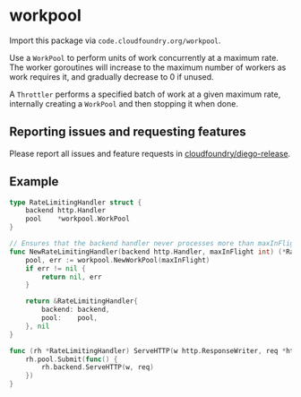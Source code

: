# workpool

Import this package via `code.cloudfoundry.org/workpool`.

Use a `WorkPool` to perform units of work concurrently at a maximum rate. The worker goroutines will increase to the maximum number of workers as work requires it, and gradually decrease to 0 if unused.

A `Throttler` performs a specified batch of work at a given maximum rate, internally creating a `WorkPool` and then stopping it when done.

## Reporting issues and requesting features

Please report all issues and feature requests in [cloudfoundry/diego-release](https://github.com/cloudfoundry/diego-release/issues).

## Example

```go
type RateLimitingHandler struct {
	backend http.Handler
	pool    *workpool.WorkPool
}

// Ensures that the backend handler never processes more than maxInFlight requests at a time
func NewRateLimitingHandler(backend http.Handler, maxInFlight int) (*RateLimitingHandler, error) {
	pool, err := workpool.NewWorkPool(maxInFlight)
	if err != nil {
		return nil, err
	}

	return &RateLimitingHandler{
		backend: backend,
		pool:    pool,
	}, nil
}

func (rh *RateLimitingHandler) ServeHTTP(w http.ResponseWriter, req *http.Request) {
	rh.pool.Submit(func() {
		rh.backend.ServeHTTP(w, req)
	})
}
```
